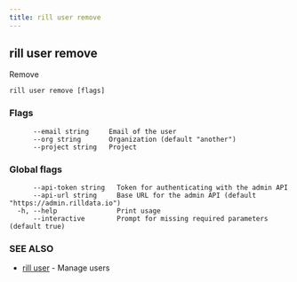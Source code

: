 ```yaml
---
title: rill user remove
---
```

## rill user remove

Remove

```
rill user remove [flags]
```

### Flags

```
      --email string     Email of the user
      --org string       Organization (default "another")
      --project string   Project
```

### Global flags

```
      --api-token string   Token for authenticating with the admin API
      --api-url string     Base URL for the admin API (default "https://admin.rilldata.io")
  -h, --help               Print usage
      --interactive        Prompt for missing required parameters (default true)
```

### SEE ALSO

* [rill user](user.md)	 - Manage users

